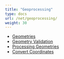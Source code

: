 ```yaml
---
title: "Geoprocessing"
type: docs
url: /net/geoprocessing/
weight: 30
---
```


- [Geometries](/gis/net/geometries/)
- [Geometry Validation](/gis/net/geometry-validation/)
- [Processing Geometries](/gis/net/processing-geometries/)
- [Convert Coordinates](/gis/net/convert-coordinates/)

